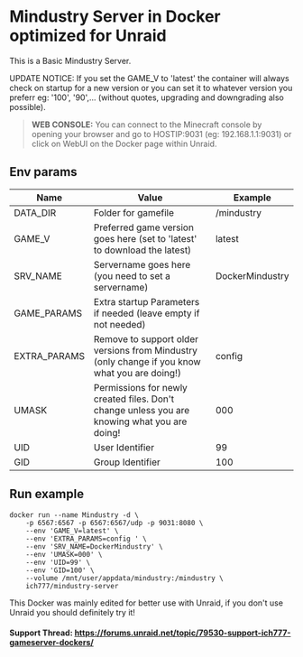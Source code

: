 # Mindustry Server in Docker optimized for Unraid
This is a Basic Mindustry Server.

UPDATE NOTICE: If you set the GAME_V to 'latest' the container will always check on startup for a new version or you can set it to whatever version you preferr eg: '100', '90',... (without quotes, upgrading and downgrading also possible).

>**WEB CONSOLE:** You can connect to the Minecraft console by opening your browser and go to HOSTIP:9031 (eg: 192.168.1.1:9031) or click on WebUI on the Docker page within Unraid.

## Env params
| Name | Value | Example |
| --- | --- | --- |
| DATA_DIR | Folder for gamefile | /mindustry |
| GAME_V | Preferred game version goes here (set to 'latest' to download the latest) | latest |
| SRV_NAME | Servername goes here (you need to set a servername) | DockerMindustry |
| GAME_PARAMS | Extra startup Parameters if needed (leave empty if not needed) | |
| EXTRA_PARAMS | Remove to support older versions from Mindustry (only change if you know what you are doing!) | config  |
| UMASK | Permissions for newly created files. Don't change unless you are knowing what you are doing! | 000 |
| UID | User Identifier | 99 |
| GID | Group Identifier | 100 |

## Run example
```
docker run --name Mindustry -d \
	-p 6567:6567 -p 6567:6567/udp -p 9031:8080 \
	--env 'GAME_V=latest' \
	--env 'EXTRA_PARAMS=config ' \
	--env 'SRV_NAME=DockerMindustry' \
	--env 'UMASK=000' \
	--env 'UID=99' \
	--env 'GID=100' \
	--volume /mnt/user/appdata/mindustry:/mindustry \
	ich777/mindustry-server
```


This Docker was mainly edited for better use with Unraid, if you don't use Unraid you should definitely try it!

#### Support Thread: https://forums.unraid.net/topic/79530-support-ich777-gameserver-dockers/